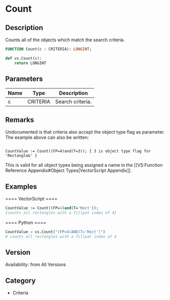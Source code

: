 # Count

## Description
Counts all of the objects which match the search criteria.

```pascal
FUNCTION Count(c : CRITERIA): LONGINT;
```

```python
def vs.Count(c):
    return LONGINT
```

## Parameters
|Name|Type|Description|
|---|---|---|
|c|CRITERIA|Search criteria.|

## Remarks
Undocumented is that criteria also accept the object type flag as parameter. The example above can also be written:

<code lang="pas">
CountValue := Count((FP=4)and(T=3)); { 3 is object type flag for 'Rectangle&amp' }
</code>

This is valid for all object types being assigned a name in the [[VS:Function Reference Appendix#Object Types|VectorScript Appendix]].

## Examples
==== VectorScript ====
```pascal
CountValue := Count((FP=4)and(T='Rect'));
{counts all rectangles with a fillpat index of 4}
```
==== Python ====
```python
CountValue = vs.Count("(FP=4)AND(T='Rect')")
# counts all rectangles with a fillpat index of 4
```

## Version
Availability: from All Versions

## Category
* Criteria

